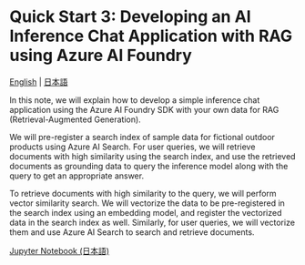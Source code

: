 # Quick Start 3: Developing an AI Inference Chat Application with RAG using Azure AI Foundry

[English](./README.md) | [日本語](./README.ja.md)

In this note, we will explain how to develop a simple inference chat application using the Azure AI Foundry SDK with your own data for RAG (Retrieval-Augmented Generation).

We will pre-register a search index of sample data for fictional outdoor products using Azure AI Search. For user queries, we will retrieve documents with high similarity using the search index, and use the retrieved documents as grounding data to query the inference model along with the query to get an appropriate answer.

To retrieve documents with high similarity to the query, we will perform vector similarity search. We will vectorize the data to be pre-registered in the search index using an embedding model, and register the vectorized data in the search index as well. Similarly, for user queries, we will vectorize them and use Azure AI Search to search and retrieve documents.

[Jupyter Notebook (日本語)](./rag_chat.ipynb)
